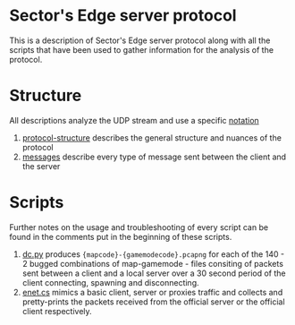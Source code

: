 # Sector's Edge server protocol
This is a description of Sector's Edge server protocol along with all the scripts that have been used to gather
information for the analysis of the protocol.

# Structure
All descriptions analyze the UDP stream and use a specific [notation](NOTATION.md)

1. [protocol-structure](protocol-structure) describes the general structure and nuances of the protocol
2. [messages](messages) describe every type of message sent between the client and the server

# Scripts
Further notes on the usage and troubleshooting of every script can be found in the comments put in the beginning of these scripts.

1. [dc.py](scripts/dc/dc.py)
   produces `{mapcode}-{gamemodecode}.pcapng` for each of the 140 - 2 bugged combinations of map-gamemode - files consiting of packets sent between a client and a local server over a 30 second period of the client connecting, spawning and disconnecting.  
2. [enet.cs](scripts/enet.cs)
   mimics a basic client, server or proxies traffic and collects and pretty-prints the packets received from the official server or the official client respectively.